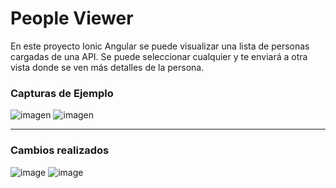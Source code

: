 # People Viewer
En este proyecto Ionic Angular se puede visualizar una lista de personas cargadas de una API.
Se puede seleccionar cualquier y te enviará a otra vista donde se ven más detalles de la persona.

### Capturas de Ejemplo
![imagen](https://github.com/user-attachments/assets/ca296873-71d2-4005-9d3b-bd75491b6f2e)
![imagen](https://github.com/user-attachments/assets/a88ebb2f-3bd4-44ac-9c76-3368099a5aa4)


----------------------------------------------------------------------------------

### Cambios realizados 
![image](https://github.com/user-attachments/assets/8fd5d4c6-acc9-4b82-a9fb-479a0f78e902)
![image](https://github.com/user-attachments/assets/e288a3bc-d9c5-4b40-b0cc-2de3f5b7f74c)


